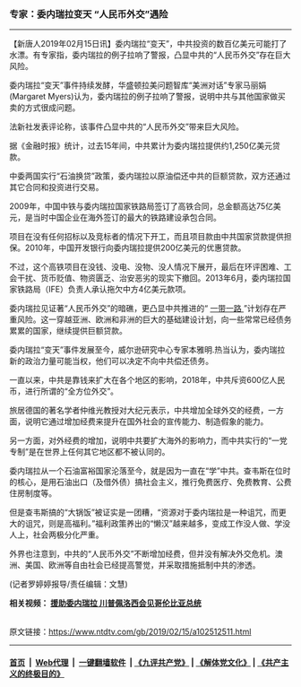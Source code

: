 ### 专家：委内瑞拉变天 “人民币外交”遇险
------------------------

<div class="post_content">
 <p>
  【新唐人2019年02月15日讯】委内瑞拉“变天”，中共投资的数百亿美元可能打了水漂。有专家指，委内瑞拉的例子拉响了警报，凸显中共的“人民币外交”存在巨大风险。
 </p>
 <p>
  委内瑞拉“变天”事件持续发酵，华盛顿拉美问题智库“美洲对话”专家马丽娟(Margaret Myers)认为，委内瑞拉的例子拉响了警报，说明中共与其他国家做买卖的方式很成问题。
 </p>
 <p>
  法新社发表评论称，该事件凸显中共的“人民币外交”带来巨大风险。
 </p>
 <p>
  据《金融时报》统计，过去15年间，中共累计为委内瑞拉提供约1,250亿美元贷款。
 </p>
 <p>
  中委两国实行“石油换贷”政策，委内瑞拉以原油偿还中共的巨额贷款，双方还通过其它合同和投资进行交易。
 </p>
 <p>
  2009年，中国中铁与委内瑞拉国家铁路局签订了高铁合同，总金额高达75亿美元，是当时中国企业在海外签订的最大的铁路建设承包合同。
 </p>
 <p>
  项目在没有任何招标以及竞标者的情况下开工，而且项目款由中共国家贷款提供担保。2010年，中国开发银行向委内瑞拉提供200亿美元的优惠贷款。
 </p>
 <p>
  不过，这个高铁项目在没钱、没电、没物、没人情况下展开，最后在环评困难、工会干扰、货币贬值、物资匮乏、治安恶劣的现实下撤回。2013年6月，委内瑞拉国家铁路局（IFE）负责人承认拖欠中方4亿美元款项。
 </p>
 <p>
  委内瑞拉见证著“人民币外交”的暗礁，更凸显中共推进的“
  <a href="https://www.ntdtv.com/gb/一带一路.htm">
   一带一路
  </a>
  ”计划存在严重风险。这一穿越亚洲、欧洲和非洲的巨大的基础建设计划，向一些常常已经债务累累的国家，继续提供巨额贷款。
 </p>
 <p>
  委内瑞拉“变天”事件发展至今，威尔逊研究中心专家本雅明.热当认为，委内瑞拉新的政治力量可能当权，他们可以决定不向中共偿还债务。
 </p>
 <p>
  一直以来，中共是靠钱来扩大在各个地区的影响，2018年，中共斥资600亿人民币，进行所谓的“全方位外交”。
 </p>
 <p>
  旅居德国的著名学者仲维光教授对大纪元表示，中共增加全球外交的经费，一方面，说明它通过增加经费来提升在国外社会的宣传能力、制造假象的能力。
 </p>
 <p>
  另一方面，对外经费的增加，说明中共要扩大海外的影响力，而中共实行的“一党专制”是在世界上任何其它地区都不被认同的。
 </p>
 <p>
  委内瑞拉从一个石油富裕国家沦落至今，就是因为一直在“学”中共。查韦斯在位时的核心，是用石油出口（及借外债）搞社会主义，推行免费医疗、免费教育、公费住房制度等。
 </p>
 <p>
  但是查韦斯搞的“大锅饭”被证实是一团糟，“资源对于委内瑞拉是一种诅咒，而更大的诅咒，则是高福利。”福利政策养出的“懒汉”越来越多，变成工作没人做、学没人上，社会两极分化严重。
 </p>
 <p>
  外界也注意到，中共的“人民币外交”不断增加经费，但并没有解决外交危机。澳洲、美国、欧洲等自由社会已经提高警觉，并采取措施抵制中共的渗透。
 </p>
 <p>
  (记者罗婷婷报导/责任编辑：文慧)
 </p>
 <p>
  <strong>
   相关视频：
   <a href="https://www.ntdtv.com/b5/2019/02/14/a102511929.html">
    援助委内瑞拉 川普佩洛西会见哥伦比亚总统
   </a>
  </strong>
 </p>
 <div class="single_ad">
 </div>
</div>

<br/>原文链接：https://www.ntdtv.com/gb/2019/02/15/a102512511.html


------------------------
#### [首页](https://github.com/gfw-breaker/banned-news/blob/master/README.md) &nbsp;|&nbsp; [Web代理](https://github.com/labour-camp/helloworld) &nbsp;|&nbsp; [一键翻墙软件](https://github.com/gfw-breaker/nogfw/blob/master/README.md) &nbsp;| [《九评共产党》](https://github.com/gfw-breaker/9ping.md/blob/master/README.md#九评之一评共产党是什么) | [《解体党文化》](https://github.com/gfw-breaker/jtdwh.md/blob/master/README.md) | [《共产主义的终极目的》](https://github.com/gfw-breaker/gczydzjmd.md/blob/master/README.md)

